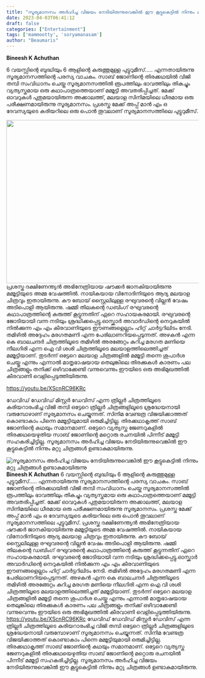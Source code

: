 ```yaml
---
title: "സൂര്യമാനസം അർഹിച്ച വിജയം നേടിയിരുന്നുവെങ്കിൽ ഈ കൂട്ടുകെട്ടിൽ നിന്നും മറ്റു ചിത്രങ്ങൾ ഉണ്ടാകുമായിരുന്നു"
date: 2023-04-03T06:41:12
draft: false
categories: ["Entertainment"]
tags: ['mammootty', 'soryamanasam']
author: "Beaumaris"
---
```


<strong>Bineesh K Achuthan </strong>

6 വയസ്സിന്റെ ബുദ്ധിയും 6 ആളിന്റെ കരുത്തുമുള്ള പുട്ടുറുമീസ്..... എന്നതായിരുന്നു സൂര്യമാനസത്തിന്റെ പരസ്യ വാചകം. സാബ് ജോണിന്റെ തിരക്കഥയിൽ വിജി തമ്പി സംവിധാനം ചെയ്ത സൂര്യമാനസത്തിൽ രൂപത്തിലും ഭാവത്തിലും തികച്ചും വ്യത്യസ്തമായ ഒരു കഥാപാത്രത്തെയാണ് മമ്മൂട്ടി അവതരിപ്പിച്ചത്. മേക്ക് ഓവറുകൾ പുതുമയായിരുന്ന അക്കാലത്ത്, മലയാള സിനിമയിലെ ധീരമായ ഒരു പരീക്ഷണമായിരുന്നു സൂര്യമാനസം. പ്രശസ്ത മേക്ക് അപ്പ് മാൻ എം ഒ ദേവസ്യയുടെ കരിയറിലെ ഒരു പൊൻ തൂവലാണ് സൂര്യമാനസത്തിലെ പുട്ടുറുമീസ്.

<img class="wp-image-390024 aligncenter" src="https://cdn.boolokam.com/articles/2023/04/qfqfqff.jpg" alt="" width="759" height="427" />പ്രശസ്ത ദക്ഷിണേന്ത്യൻ അഭിനേത്രിയായ ഷൗക്കർ ജാനകിയായിരുന്നു മമ്മൂട്ടിയുടെ അമ്മ വേഷത്തിൽ. നായികയായ വിനോദിനിയുടെ ആദ്യ മലയാള ചിത്രവും ഇതായിരുന്നു. കൗ ബോയ് സ്റ്റൈലിലുള്ള രഘുവരന്റെ വില്ലൻ വേഷം അടിപൊളി ആയിരുന്നു. ഷമ്മി തിലകന്റെ ഡബിംഗ് രഘുവരന്റെ കഥാപാത്രത്തിന്റെ കരുത്ത് കൂട്ടുന്നതിന് ഏറെ സഹായകരമായി. രഘുവരന്റെ ജോടിയായി വന്ന നടിയും ശ്രദ്ധിക്കപ്പെട്ടു.ഓസ്ക്കാർ അവാർഡിന്റെ നെറുകയിൽ നിൽക്കുന്ന എം എം കീരവാണിയുടെ ഈണങ്ങളെല്ലാം ഹിറ്റ് ചാർട്ടറിലിടം നേടി. തമിഴിൽ അദ്ദേഹം മരഗതമണി എന്ന പേരിലാണറിയപ്പെടുന്നത്. അഴകൻ എന്ന കെ ബാലചന്ദർ ചിത്രത്തിലൂടെ തമിഴിൽ അരങ്ങേറ്റം കുറിച്ച മരഗത മണിയെ നീലഗിരി എന്ന ഐ വി ശശി ചിത്രത്തിലൂടെ മലയാളത്തിലെത്തിച്ചത് മമ്മൂട്ടിയാണ്. തുടർന്ന് ഒട്ടേറെ മലയാള ചിത്രങ്ങളിൽ മമ്മൂട്ടി തന്നെ ശുപാർശ ചെയ്തു എന്നും എന്നാൽ മാതൃഭാഷയായ തെലുങ്കിലെ തിരക്കുകൾ കാരണം പല ചിത്രങ്ങളും തനിക്ക് ഒഴിവാക്കേണ്ടി വന്നുവെന്നും ഈയിടെ ഒരു അഭിമുഖത്തിൽ കീരവാണി വെളിപ്പെടുത്തിയിരുന്നു.

https://youtu.be/XScnRC96KRc

ഡേവിഡ് ഡേവിഡ് മിസ്റ്റർ ഡേവിസ് എന്ന ത്രില്ലർ ചിത്രത്തിലൂടെ കരിയറാരംഭിച്ച വിജി തമ്പി ഒട്ടേറെ ത്രില്ലർ ചിത്രങ്ങളിലൂടെ ശ്രദ്ധേയനായി വരുമ്പോഴാണ് സൂര്യമാനസം ചെയ്യുന്നത്. സിനിമ വേണ്ടത്ര വിജയിക്കാത്തത് കൊണ്ടാകാം പിന്നെ മമ്മൂട്ടിയുമായി ഒരുമിച്ചിട്ടില്ല. തിരക്കഥാകൃത്ത് സാബ് ജോണിന്റെ കഥയും സമാനമാണ്. ഒട്ടേറെ വ്യത്യസ്ത ജേണറുകളിൽ തിരക്കഥയെഴുതിയ സാബ് ജോണിന്റെ മറ്റൊരു രചനയിൽ പിന്നീട് മമ്മൂട്ടി സഹകരിച്ചിട്ടില്ല. സൂര്യമാനസം അർഹിച്ച വിജയം നേടിയിരുന്നുവെങ്കിൽ ഈ കൂട്ടുകെട്ടിൽ നിന്നും മറ്റു ചിത്രങ്ങൾ ഉണ്ടാകുമായിരുന്നു.


![സൂര്യമാനസം അർഹിച്ച വിജയം നേടിയിരുന്നുവെങ്കിൽ ഈ കൂട്ടുകെട്ടിൽ നിന്നും മറ്റു ചിത്രങ്ങൾ ഉണ്ടാകുമായിരുന്നു](https://cdn.boolokam.com/articles/2023/04/qfqfqff.jpg)**Bineesh K Achuthan** 6 വയസ്സിന്റെ ബുദ്ധിയും 6 ആളിന്റെ കരുത്തുമുള്ള പുട്ടുറുമീസ്..... എന്നതായിരുന്നു സൂര്യമാനസത്തിന്റെ പരസ്യ വാചകം. സാബ് ജോണിന്റെ തിരക്കഥയിൽ വിജി തമ്പി സംവിധാനം ചെയ്ത സൂര്യമാനസത്തിൽ രൂപത്തിലും ഭാവത്തിലും തികച്ചും വ്യത്യസ്തമായ ഒരു കഥാപാത്രത്തെയാണ് മമ്മൂട്ടി അവതരിപ്പിച്ചത്. മേക്ക് ഓവറുകൾ പുതുമയായിരുന്ന അക്കാലത്ത്, മലയാള സിനിമയിലെ ധീരമായ ഒരു പരീക്ഷണമായിരുന്നു സൂര്യമാനസം. പ്രശസ്ത മേക്ക് അപ്പ് മാൻ എം ഒ ദേവസ്യയുടെ കരിയറിലെ ഒരു പൊൻ തൂവലാണ് സൂര്യമാനസത്തിലെ പുട്ടുറുമീസ്. പ്രശസ്ത ദക്ഷിണേന്ത്യൻ അഭിനേത്രിയായ ഷൗക്കർ ജാനകിയായിരുന്നു മമ്മൂട്ടിയുടെ അമ്മ വേഷത്തിൽ. നായികയായ വിനോദിനിയുടെ ആദ്യ മലയാള ചിത്രവും ഇതായിരുന്നു. കൗ ബോയ് സ്റ്റൈലിലുള്ള രഘുവരന്റെ വില്ലൻ വേഷം അടിപൊളി ആയിരുന്നു. ഷമ്മി തിലകന്റെ ഡബിംഗ് രഘുവരന്റെ കഥാപാത്രത്തിന്റെ കരുത്ത് കൂട്ടുന്നതിന് ഏറെ സഹായകരമായി. രഘുവരന്റെ ജോടിയായി വന്ന നടിയും ശ്രദ്ധിക്കപ്പെട്ടു.ഓസ്ക്കാർ അവാർഡിന്റെ നെറുകയിൽ നിൽക്കുന്ന എം എം കീരവാണിയുടെ ഈണങ്ങളെല്ലാം ഹിറ്റ് ചാർട്ടറിലിടം നേടി. തമിഴിൽ അദ്ദേഹം മരഗതമണി എന്ന പേരിലാണറിയപ്പെടുന്നത്. അഴകൻ എന്ന കെ ബാലചന്ദർ ചിത്രത്തിലൂടെ തമിഴിൽ അരങ്ങേറ്റം കുറിച്ച മരഗത മണിയെ നീലഗിരി എന്ന ഐ വി ശശി ചിത്രത്തിലൂടെ മലയാളത്തിലെത്തിച്ചത് മമ്മൂട്ടിയാണ്. തുടർന്ന് ഒട്ടേറെ മലയാള ചിത്രങ്ങളിൽ മമ്മൂട്ടി തന്നെ ശുപാർശ ചെയ്തു എന്നും എന്നാൽ മാതൃഭാഷയായ തെലുങ്കിലെ തിരക്കുകൾ കാരണം പല ചിത്രങ്ങളും തനിക്ക് ഒഴിവാക്കേണ്ടി വന്നുവെന്നും ഈയിടെ ഒരു അഭിമുഖത്തിൽ കീരവാണി വെളിപ്പെടുത്തിയിരുന്നു. https://youtu.be/XScnRC96KRc ഡേവിഡ് ഡേവിഡ് മിസ്റ്റർ ഡേവിസ് എന്ന ത്രില്ലർ ചിത്രത്തിലൂടെ കരിയറാരംഭിച്ച വിജി തമ്പി ഒട്ടേറെ ത്രില്ലർ ചിത്രങ്ങളിലൂടെ ശ്രദ്ധേയനായി വരുമ്പോഴാണ് സൂര്യമാനസം ചെയ്യുന്നത്. സിനിമ വേണ്ടത്ര വിജയിക്കാത്തത് കൊണ്ടാകാം പിന്നെ മമ്മൂട്ടിയുമായി ഒരുമിച്ചിട്ടില്ല. തിരക്കഥാകൃത്ത് സാബ് ജോണിന്റെ കഥയും സമാനമാണ്. ഒട്ടേറെ വ്യത്യസ്ത ജേണറുകളിൽ തിരക്കഥയെഴുതിയ സാബ് ജോണിന്റെ മറ്റൊരു രചനയിൽ പിന്നീട് മമ്മൂട്ടി സഹകരിച്ചിട്ടില്ല. സൂര്യമാനസം അർഹിച്ച വിജയം നേടിയിരുന്നുവെങ്കിൽ ഈ കൂട്ടുകെട്ടിൽ നിന്നും മറ്റു ചിത്രങ്ങൾ ഉണ്ടാകുമായിരുന്നു.
